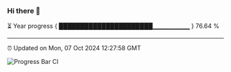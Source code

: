 ### Hi there 👋

⏳ Year progress { ██████████████████████▁▁▁▁▁▁▁▁ } 76.64 %

---

⏰ Updated on Mon, 07 Oct 2024 12:27:58 GMT

![Progress Bar CI](https://github.com/liununu/liununu/workflows/Progress%20Bar%20CI/badge.svg)
